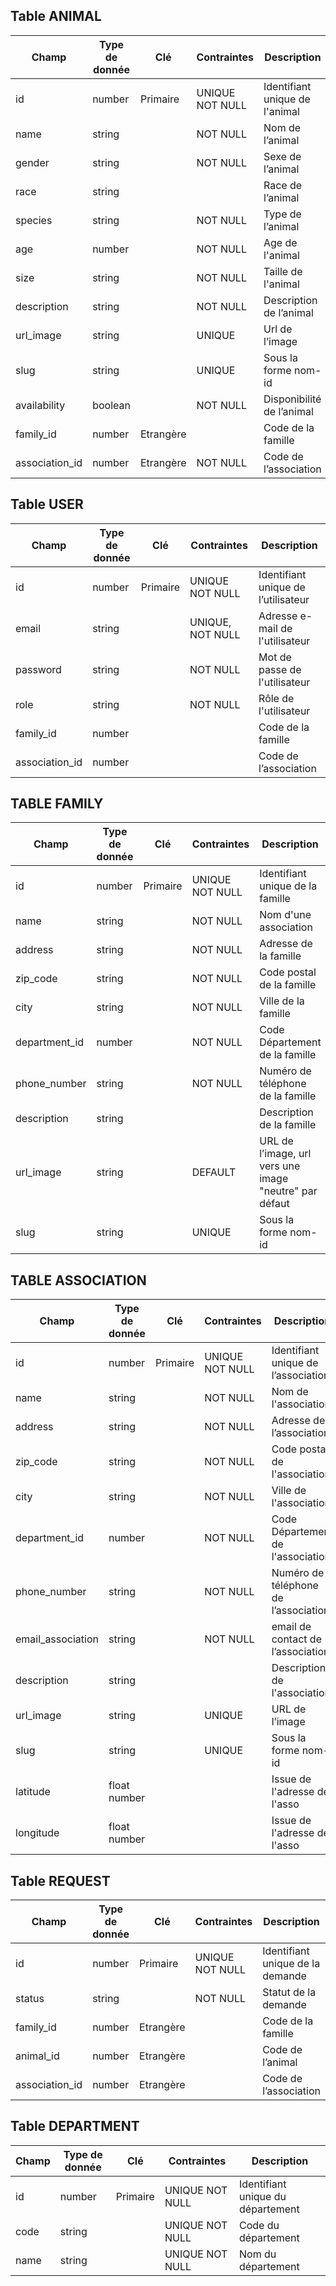 ## Table ANIMAL

| **Champ**      | **Type de donnée** | **Clé**   | **Contraintes** | **Description**                |
| -------------- | ------------------ | --------- | --------------- | ------------------------------ |
| id             | number             | Primaire  | UNIQUE NOT NULL | Identifiant unique de l'animal |
| name           | string             |           | NOT NULL        | Nom de l’animal                |
| gender         | string             |           | NOT NULL        | Sexe de l’animal               |
| race           | string             |           |                 | Race de l’animal               |
| species        | string             |           | NOT NULL        | Type de l’animal               |
| age            | number             |           | NOT NULL        | Age de l'animal                |
| size           | string             |           | NOT NULL        | Taille de l'animal             |
| description    | string             |           | NOT NULL        | Description de l’animal        |
| url_image      | string             |           | UNIQUE          | Url de l’image                 |
| slug           | string             |           | UNIQUE          | Sous la forme nom-id           |
| availability   | boolean            |           | NOT NULL        | Disponibilité de l’animal      |
| family_id      | number             | Etrangère |                 | Code de la famille             |
| association_id | number             | Etrangère | NOT NULL        | Code de l’association          |

## Table USER

| **Champ**      | **Type de donnée** | **Clé**  | **Contraintes**  | **Description**                     |
| -------------- | ------------------ | -------- | ---------------- | ----------------------------------- |
| id             | number             | Primaire | UNIQUE NOT NULL  | Identifiant unique de l’utilisateur |
| email          | string             |          | UNIQUE, NOT NULL | Adresse e-mail de l'utilisateur     |
| password       | string             |          | NOT NULL         | Mot de passe de l'utilisateur       |
| role           | string             |          | NOT NULL         | Rôle de l'utilisateur               |
| family_id      | number             |          |                  | Code de la famille                  |
| association_id | number             |          |                  | Code de l’association               |

## TABLE FAMILY

| **Champ**     | **Type de donnée** | **Clé**  | **Contraintes** | **Description**                                        |
| ------------- | ------------------ | -------- | --------------- | ------------------------------------------------------ |
| id            | number             | Primaire | UNIQUE NOT NULL | Identifiant unique de la famille                       |
| name          | string             |          | NOT NULL        | Nom d'une association                                  |
| address       | string             |          | NOT NULL        | Adresse de la famille                                  |
| zip_code      | string             |          | NOT NULL        | Code postal de la famille                              |
| city          | string             |          | NOT NULL        | Ville de la famille                                    |
| department_id | number             |          | NOT NULL        | Code Département de la famille                         |
| phone_number  | string             |          | NOT NULL        | Numéro de téléphone de la famille                      |
| description   | string             |          |                 | Description de la famille                              |
| url_image     | string             |          | DEFAULT         | URL de l’image, url vers une image "neutre" par défaut |
| slug          | string             |          | UNIQUE          | Sous la forme nom-id                                   |

## TABLE ASSOCIATION

| **Champ**         | **Type de donnée** | **Clé**  | **Contraintes** | **Description**                      |
| ----------------- | ------------------ | -------- | --------------- | ------------------------------------ |
| id                | number             | Primaire | UNIQUE NOT NULL | Identifiant unique de l’association  |
| name              | string             |          | NOT NULL        | Nom de l'association                 |
| address           | string             |          | NOT NULL        | Adresse de l’association             |
| zip_code          | string             |          | NOT NULL        | Code postal de l'association         |
| city              | string             |          | NOT NULL        | Ville de l'association               |
| department_id     | number             |          | NOT NULL        | Code Département de l'association    |
| phone_number      | string             |          | NOT NULL        | Numéro de téléphone de l’association |
| email_association | string             |          | NOT NULL        | email de contact de l’association    |
| description       | string             |          |                 | Description de l'association         |
| url_image         | string             |          | UNIQUE          | URL de l’image                       |
| slug              | string             |          | UNIQUE          | Sous la forme nom-id                 |
| latitude          | float number       |          |                 | Issue de l'adresse de l'asso         |
| longitude         | float number       |          |                 | Issue de l'adresse de l'asso         |

## Table REQUEST

| **Champ**      | **Type de donnée** | **Clé**   | **Contraintes** | **Description**                  |
| -------------- | ------------------ | --------- | --------------- | -------------------------------- |
| id             | number             | Primaire  | UNIQUE NOT NULL | Identifiant unique de la demande |
| status         | string             |           | NOT NULL        | Statut de la demande             |
| family_id      | number             | Etrangère |                 | Code de la famille               |
| animal_id      | number             | Etrangère |                 | Code de l’animal                 |
| association_id | number             | Etrangère |                 | Code de l’association            |

## Table DEPARTMENT

| **Champ** | **Type de donnée** | **Clé**  | **Contraintes** | **Description**                   |
| --------- | ------------------ | -------- | --------------- | --------------------------------- |
| id        | number             | Primaire | UNIQUE NOT NULL | Identifiant unique du département |
| code      | string             |          | UNIQUE NOT NULL | Code du département               |
| name      | string             |          | UNIQUE NOT NULL | Nom du département                |
